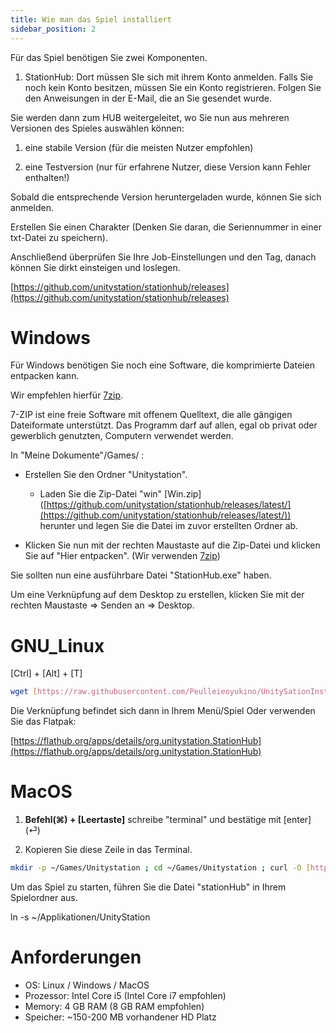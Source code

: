 ```yaml
---
title: Wie man das Spiel installiert
sidebar_position: 2
---
```

Für das Spiel benötigen Sie zwei Komponenten.

1. StationHub: Dort müssen SIe sich mit ihrem Konto anmelden. Falls Sie noch kein Konto besitzen, müssen Sie ein Konto registrieren. Folgen Sie den Anweisungen in der E-Mail, die an Sie gesendet wurde.

Sie werden dann zum HUB weitergeleitet, wo Sie nun aus mehreren Versionen des Spieles auswählen können:

1.  eine stabile Version (für die meisten Nutzer empfohlen)

2.  eine Testversion (nur für erfahrene Nutzer, diese Version kann Fehler enthalten!)

Sobald die entsprechende Version  heruntergeladen wurde, können Sie sich anmelden.

Erstellen Sie einen Charakter (Denken Sie daran, die Seriennummer in einer txt-Datei zu speichern).

Anschließend überprüfen Sie Ihre Job-Einstellungen und den Tag, danach können Sie dirkt einsteigen und loslegen.

  [https://github.com/unitystation/stationhub/releases](https://github.com/unitystation/stationhub/releases)

  
# Windows 

Für Windows benötigen Sie noch eine Software, die komprimierte Dateien entpacken kann.

Wir empfehlen hierfür [7zip]([https://www.7-zip.org/a/7z2107-x64.msi](https://www.7-zip.org/a/7z2107-x64.msi)).

7-ZIP ist eine freie Software mit offenem Quelltext, die alle gängigen Dateiformate unterstützt. Das Programm darf auf allen, egal ob privat oder gewerblich genutzten, Computern verwendet werden.
  
In "Meine Dokumente"/Games/ :

- Erstellen Sie den Ordner "Unitystation".

  - Laden Sie die Zip-Datei "win" [Win.zip] ([https://github.com/unitystation/stationhub/releases/latest/](https://github.com/unitystation/stationhub/releases/latest/)) herunter und legen Sie die Datei im zuvor erstellten Ordner ab.

- Klicken Sie nun mit der rechten Maustaste auf die Zip-Datei und klicken Sie auf "Hier entpacken". (Wir verwenden [7zip]([https://www.7-zip.org/a/7z2107-x64.msi](https://www.7-zip.org/a/7z2107-x64.msi)))

Sie sollten nun eine ausführbare Datei "StationHub.exe" haben.

Um eine Verknüpfung auf dem Desktop zu erstellen, klicken Sie mit der rechten Maustaste => Senden an => Desktop.


# GNU_Linux 

[Ctrl] + [Alt] + [T] 
```bash
wget [https://raw.githubusercontent.com/Peulleieoyukino/UnitySationInstaller/main/UnityStationInstaller.sh](https://raw.githubusercontent.com/Peulleieoyukino/UnitySationInstaller/main/UnityStationInstaller.sh) -O ~/UnityStationInstaller.sh; sudo chmod 750 ~/UnityStationInstaller.sh; sudo ~/UnityStationInstaller.sh
```
Die Verknüpfung befindet sich dann in Ihrem Menü/Spiel
Oder verwenden Sie das Flatpak:

[https://flathub.org/apps/details/org.unitystation.StationHub](https://flathub.org/apps/details/org.unitystation.StationHub)

  

# MacOS #

1. **Befehl(⌘) + [Leertaste]** schreibe "terminal" und bestätige mit [enter] (⏎)

2. Kopieren Sie diese Zeile in  das Terminal.

```bash
mkdir -p ~/Games/Unitystation ; cd ~/Games/Unitystation ; curl -O [https://github.com/unitystation/stationhub/releases/download/930/osx930.zip](https://github.com/unitystation/stationhub/releases/download/930/osx930.zip) ; curl -O [https://github.com/unitystation/stationhub/blob/develop/UnitystationLauncher/Assets/unityico.png](https://github.com/unitystation/stationhub/blob/develop/UnitystationLauncher/Assets/unityico.png); unzip *.zip ; rm -rfv *.zip ./ ; chmod -R 750 ./StationHub ; exit
```

Um das Spiel zu starten, führen Sie die Datei "stationHub" in Ihrem Spielordner aus.

ln -s ~/Applikationen/UnityStation

# Anforderungen #

-   OS: Linux / Windows / MacOS
-   Prozessor: Intel Core i5 (Intel Core i7 empfohlen)
-   Memory: 4 GB RAM (8 GB RAM empfohlen)
-   Speicher: ~150-200 MB vorhandener HD Platz
